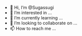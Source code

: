 - 👋 Hi, I’m @Sugassugi
- 👀 I’m interested in ...
- 🌱 I’m currently learning ...
- 💞️ I’m looking to collaborate on ...
- 📫 How to reach me ...

<!---
Sugassugi/Sugassugi is a ✨ special ✨ repository because its `README.md` (this file) appears on your GitHub profile.
You can click the Preview link to take a look at your changes.
--->
